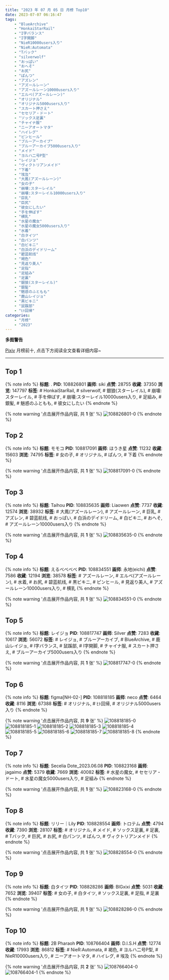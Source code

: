 ```yaml
---
title: "2023 年 07 月 05 日 月榜 Top10"
date: 2023-07-07 06:16:47
tags:
    - "BlueArchive"
    - "HonkaiStarRail"
    - "I字バランス"
    - "I字開脚"
    - "NieR10000users入り"
    - "NieR:Automata"
    - "Tバック"
    - "silverwolf"
    - "おっぱい"
    - "おへそ"
    - "お尻"
    - "ぱんつ"
    - "アズレン"
    - "アズールレーン"
    - "アズールレーン10000users入り"
    - "エルベ(アズールレーン)"
    - "オリジナル"
    - "オリジナル5000users入り"
    - "スカート押さえ"
    - "セセリア・ドート"
    - "ソックス足裏"
    - "チャイナ服"
    - "ニーアオートマタ"
    - "ハイレグ"
    - "ピンヒール"
    - "ブルーアーカイブ"
    - "ブルーアーカイブ5000users入り"
    - "メイド"
    - "ヨルハ二号P型"
    - "レイジョ"
    - "ヴィクトリアンメイド"
    - "下着"
    - "埃及"
    - "大鳳(アズールレーン)"
    - "女の子"
    - "崩壊:スターレイル"
    - "崩壊:スターレイル10000users入り"
    - "巨乳"
    - "巨尻"
    - "彼女にしたい"
    - "手を伸ばす"
    - "横乳"
    - "水星の魔女"
    - "水星の魔女5000users入り"
    - "水着"
    - "白タイツ"
    - "白パンツ"
    - "白ビキニ"
    - "白浜のデイドリーム"
    - "碧蓝航线"
    - "褐色"
    - "見返り美人"
    - "足指"
    - "足組み"
    - "足裏"
    - "銀狼(スターレイル)"
    - "銀髪"
    - "魅惑のふともも"
    - "鹿山レイジョ"
    - "黒ビキニ"
    - "鼠蹊部"
    - "ﾋﾄ回帰"
categories:
    - "月榜"
    - "2023"
---
```


<i class="fa fa-triangle-exclamation"></i>**多图警告**<i class="fa fa-triangle-exclamation"></i>

[Pixiv](https://www.pixiv.net/) 月榜前十, 点击下方阅读全文查看详细内容~

<!-- more -->

---

## Top 1

{% note info %}
**标题**: .
**PID**: 108826801 **画师**: siki
**点赞**: 28755 **收藏**: 37350 **浏览**: 147797
**标签**: # HonkaiStarRail, # silverwolf, # 銀狼(スターレイル), # 崩壊:スターレイル, # 手を伸ばす, # 崩壊:スターレイル10000users入り, # 足組み, # 銀髪, # 魅惑のふともも, # 彼女にしたい
{% endnote %}

{% note warning '点击展开作品内容, 共 **1** 张' %}
![108826801-0](https://i.pixiv.re/img-original/img/2023/06/08/11/17/42/108826801_p0.jpg)
{% endnote %}

## Top 2

{% note info %}
**标题**: モモコ
**PID**: 108817091 **画师**: ほうき星
**点赞**: 11232 **收藏**: 15603 **浏览**: 74795
**标签**: # 女の子, # オリジナル, # ぱんつ, # 下着
{% endnote %}

{% note warning '点击展开作品内容, 共 **1** 张' %}
![108817091-0](https://i.pixiv.re/img-original/img/2023/06/08/00/01/02/108817091_p0.jpg)
{% endnote %}

## Top 3

{% note info %}
**标题**: Taihou
**PID**: 108835635 **画师**: Liaowen
**点赞**: 7737 **收藏**: 12574 **浏览**: 38932
**标签**: # 大鳳(アズールレーン), # アズールレーン, # 巨乳, # アズレン, # 碧蓝航线, # おっぱい, # 白浜のデイドリーム, # 白ビキニ, # おへそ, # アズールレーン10000users入り
{% endnote %}

{% note warning '点击展开作品内容, 共 **1** 张' %}
![108835635-0](https://i.pixiv.re/img-original/img/2023/06/08/19/35/56/108835635_p0.png)
{% endnote %}

## Top 4

{% note info %}
**标题**: えるべべべべ
**PID**: 108834551 **画师**: 永地(eichi)
**点赞**: 7586 **收藏**: 12194 **浏览**: 38578
**标签**: # アズールレーン, # エルベ(アズールレーン), # 水着, # お尻, # 碧蓝航线, # 黒ビキニ, # ピンヒール, # 見返り美人, # アズールレーン10000users入り, # 横乳
{% endnote %}

{% note warning '点击展开作品内容, 共 **1** 张' %}
![108834551-0](https://i.pixiv.re/img-original/img/2023/06/08/18/53/33/108834551_p0.jpg)
{% endnote %}

## Top 5

{% note info %}
**标题**: レイジョ
**PID**: 108817747 **画师**: Silver
**点赞**: 7283 **收藏**: 10617 **浏览**: 56072
**标签**: # レイジョ, # ブルーアーカイブ, # BlueArchive, # 鹿山レイジョ, # I字バランス, # 鼠蹊部, # I字開脚, # チャイナ服, # スカート押さえ, # ブルーアーカイブ5000users入り
{% endnote %}

{% note warning '点击展开作品内容, 共 **1** 张' %}
![108817747-0](https://i.pixiv.re/img-original/img/2023/06/08/00/16/35/108817747_p0.jpg)
{% endnote %}

## Top 6

{% note info %}
**标题**: figma[NH-02-]
**PID**: 108818185 **画师**: neco
**点赞**: 6464 **收藏**: 8116 **浏览**: 67388
**标签**: # オリジナル, # ﾋﾄ回帰, # オリジナル5000users入り
{% endnote %}

{% note warning '点击展开作品内容, 共 **9** 张' %}
![108818185-0](https://i.pixiv.re/img-original/img/2023/06/08/00/30/17/108818185_p0.jpg)
![108818185-1](https://i.pixiv.re/img-original/img/2023/06/08/00/30/17/108818185_p1.jpg)
![108818185-2](https://i.pixiv.re/img-original/img/2023/06/08/00/30/17/108818185_p2.jpg)
![108818185-3](https://i.pixiv.re/img-original/img/2023/06/08/00/30/17/108818185_p3.jpg)
![108818185-4](https://i.pixiv.re/img-original/img/2023/06/08/00/30/17/108818185_p4.jpg)
![108818185-5](https://i.pixiv.re/img-original/img/2023/06/08/00/30/17/108818185_p5.jpg)
![108818185-6](https://i.pixiv.re/img-original/img/2023/06/08/00/30/17/108818185_p6.jpg)
![108818185-7](https://i.pixiv.re/img-original/img/2023/06/08/00/30/17/108818185_p7.jpg)
![108818185-8](https://i.pixiv.re/img-original/img/2023/06/08/00/30/17/108818185_p8.jpg)
{% endnote %}

## Top 7

{% note info %}
**标题**: Secelia Dote_2023.06.08
**PID**: 108823168 **画师**: jagaimo
**点赞**: 5379 **收藏**: 7669 **浏览**: 40082
**标签**: # 水星の魔女, # セセリア・ドート, # 水星の魔女5000users入り, # 足組み
{% endnote %}

{% note warning '点击展开作品内容, 共 **1** 张' %}
![108823168-0](https://i.pixiv.re/img-original/img/2023/06/08/06/10/55/108823168_p0.png)
{% endnote %}

## Top 8

{% note info %}
**标题**: リリー｜Lily
**PID**: 108828554 **画师**: トロテム
**点赞**: 4794 **收藏**: 7390 **浏览**: 28107
**标签**: # オリジナル, # メイド, # ソックス足裏, # 足裏, # Tバック, # 巨尻, # お尻, # 白パンツ, # ぱんつ, # ヴィクトリアンメイド
{% endnote %}

{% note warning '点击展开作品内容, 共 **1** 张' %}
![108828554-0](https://i.pixiv.re/img-original/img/2023/06/08/13/12/09/108828554_p0.jpg)
{% endnote %}

## Top 9

{% note info %}
**标题**: 白タイツ
**PID**: 108828286 **画师**: BIGxixi
**点赞**: 5031 **收藏**: 7652 **浏览**: 39407
**标签**: # 女の子, # 白タイツ, # ソックス足裏, # 足指, # 足裏
{% endnote %}

{% note warning '点击展开作品内容, 共 **1** 张' %}
![108828286-0](https://i.pixiv.re/img-original/img/2023/06/08/12/52/54/108828286_p0.jpg)
{% endnote %}

## Top 10

{% note info %}
**标题**: 2B Pharaoh
**PID**: 108766404 **画师**: D.I.S.H
**点赞**: 12774 **收藏**: 17993 **浏览**: 86812
**标签**: # NieR:Automata, # 褐色, # ヨルハ二号P型, # NieR10000users入り, # ニーアオートマタ, # ハイレグ, # 埃及
{% endnote %}

{% note warning '点击展开作品内容, 共 **2** 张' %}
![108766404-0](https://i.pixiv.re/img-original/img/2023/06/06/02/13/13/108766404_p0.jpg)
![108766404-1](https://i.pixiv.re/img-original/img/2023/06/06/02/13/13/108766404_p1.jpg)
{% endnote %}
